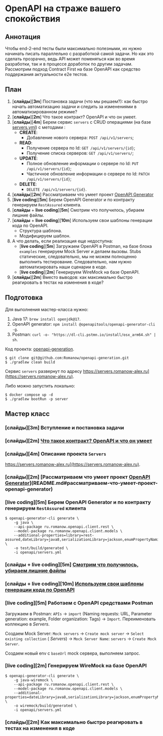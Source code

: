 # OpenAPI на страже вашего спокойствия

## Аннотация

Чтобы end-2-end тесты были максимально полезными, их нужно начинать писать параллельно с разработкой самой задачи. Но
как это сделать прозрачно, ведь API может поменяться как во время разработки, так и в процессе доработок по другим
задачам. Рассмотрим подход Contract First на базе OpenAPI как средство поддержания актуальности e2e тестов.

## План

1. \[**слайды**]\[**3m**] Постановка задачи (что мы решаем?): как быстро начать автоматизацию задачи и следить за изменениями в
   автоматизированном режиме?
2. \[**слайды**]\[**2m**] Что такое контракт? OpenAPI и что он умеет.
3. \[**слайды**]\[**4m**] Берем сервис `servers` с CRUD операциями (на базе [servers.yml](openapi/servers.yml)) с методами :
    * **CREATE**:
        * Добавление нового сервера: `POST /api/v1/servers`;
    * **READ**:
        * Получение сервера по Id: `GET /api/v1/servers/{id}`;
        * Получение списка серверов: `GET /api/v1/servers/`;
    * **UPDATE**:
        * Полное обновление информации о сервере по Id: `PUT /api/v1/servers/{id}`;
        * Частичное обновление информации о сервере по Id: `PATCH /api/v1/servers/{id}`;
    * **DELETE**:
        * `DELETE /api/v1/servers/{id}`.
4. \[**слайды**]\[**2m**] Рассматриваем что умеет проект [OpenAPI Generator](https://openapi-generator.tech/)
5. \[**live coding**]\[**5m**] Берем OpenAPI Generator и по контракту генерируем `RestAssured` клиента.
6. \[**слайды** + **live coding**]\[**5m**] Смотрим что получилось, убираем лишние файлы.
7. \[**слайды** + **live coding**]\[**10m**] Используем свои шаблоны генерации кода по OpenAPI.
    * Структура шаблона.
    * Модифицируем шаблон.
8. А что делать, если реализация еще недоступна:
    * \[**live coding**]\[**5m**] Загружаем OpenAPI в Postman, на базе блока `examples` генерируем Mock Server и делаем вызовы.
      Stubs статические,
      следовательно, мы не можем полноценно выполнить тестирование. Следовательно, нам нужно автоматизировать наши
      сценарии в коде.
    * \[**live coding**]\[**2m**] Генерируем WireMock на базе OpenAPI.
9. \[**слайды**]\[**2m**] Вместо выводов: как максимально быстро реагировать в тестах на изменения в коде?

## Подготовка

Для выполнения мастер-класса нужно:

1. Java 17: `brew install openjdk@17`.
2. OpenAPI generator: `npm install @openapitools/openapi-generator-cli -g`.
3. Postman: `curl -o- "https://dl-cli.pstmn.io/install/osx_arm64.sh" | sh`.

Код проекта: [openapi-generation](https://github.com/Romanow/openapi-generation).

```shell
$ git clone git@github.com:Romanow/openapi-generation.git
$ ./gradlew clean build

```

Сервис `servers` развернут по адресу https://servers.romanow-alex.ru](https://servers.romanow-alex.ru).

Либо можно запустить локально:

```shell
$ docker compose up -d
$ ./gradlew bootRun -p server

```

## Мастер класс

### \[слайды]\[3m] Вступление и постановка задачи

### \[слайды]\[2m] [Что такое контракт? OpenAPI и что он умеет](README.md#что-такое-контракт-openapi)

### \[слайды]\[4m] Описание проекта `Servers`

https://servers.romanow-alex.ru](https://servers.romanow-alex.ru).

### \[слайды]\[2m] [Рассматриваем что умеет проект [OpenAPI Generator](https://openapi-generator.tech/)](README.md#рассматриваем-что-умеет-проект-openapi-generator)

### \[live coding]\[5m] Берем OpenAPI Generator и по контракту генерируем `RestAssured` клиента

```shell
$ openapi-generator-cli generate \
    -g java \
    --api-package ru.romanow.openapi.client.rest \
    --model-package ru.romanow.openapi.client.models \
    --additional-properties=library=rest-assured,dateLibrary=java8,serializationLibrary=jackson,enumPropertyNaming=UPPERCASE \
    -o test/build/generated \
    -i openapi/servers.yml
```

### \[слайды + live coding]\[5m] [Смотрим что получилось, убираем лишние файлы](README.md#лишние-файлы)

### \[слайды + live coding]\[10m] [Используем свои шаблоны генерации кода по OpenAPI](README.md#используем-свои-шаблоны-генерации-кода-по-openapi)

### \[live coding]\[5m] Работаем с OpenAPI средствами Postman

Загружаем в Postman: `APIs` -> `import` (Naming requests: URL, Parameter generation: example, Folder organization:
Tags) -> `Import`. Переименовать коллекцию в _Servers_.

Создаем Mock Server: `Mock servers` -> `Create mock server` -> `Select existing collection` (
_Servers_) -> `Mock Server Name`: `servers` -> `Create Mock Server`.

Создаем новый env с `baseUrl` mock сервера, выполняем запрос.

### \[live coding]\[2m] Генерируем WireMock на базе OpenAPI

```shell
$ openapi-generator-cli generate \
    -g java-wiremock \
    --api-package ru.romanow.openapi.client.rest \
    --model-package ru.romanow.openapi.client.models \
    --additional-properties=dateLibrary=java8,serializationLibrary=jackson,enumPropertyNaming=UPPERCASE \
    -o wiremock/build/generated \
    -i openapi/servers.yml

```

### \[слайды]\[2m] Как максимально быстро реагировать в тестах на изменения в коде

